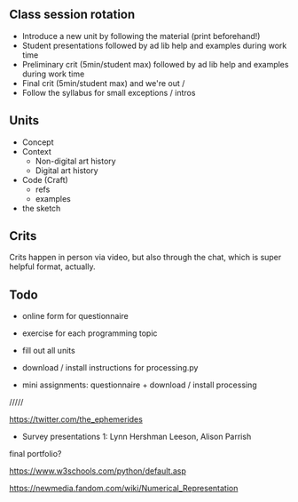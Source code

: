 ## Class session rotation
- Introduce a new unit by following the material (print beforehand!)
- Student presentations followed by ad lib help and examples during work time
- Preliminary crit (5min/student max) followed by ad lib help and examples during work time
- Final crit (5min/student max) and we're out
/
- Follow the syllabus for small exceptions / intros


## Units
- Concept
- Context
    - Non-digital art history
    - Digital art history    
- Code (Craft)
    - refs
    - examples
- the sketch


## Crits
Crits happen in person via video, but also through the chat, which is super helpful format, actually.

## Todo
- online form for questionnaire
- exercise for each programming topic
- fill out all units
- download / install instructions for processing.py

- mini assignments: questionnaire + download / install processing




/////

https://twitter.com/the_ephemerides

- Survey presentations 1: Lynn Hershman Leeson, Alison Parrish

final portfolio?

https://www.w3schools.com/python/default.asp


https://newmedia.fandom.com/wiki/Numerical_Representation
